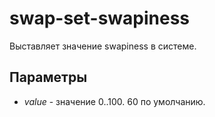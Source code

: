 # swap-set-swapiness

Выставляет значение swapiness в системе.

## Параметры

* *value* - значение 0..100. 60 по умолчанию.


